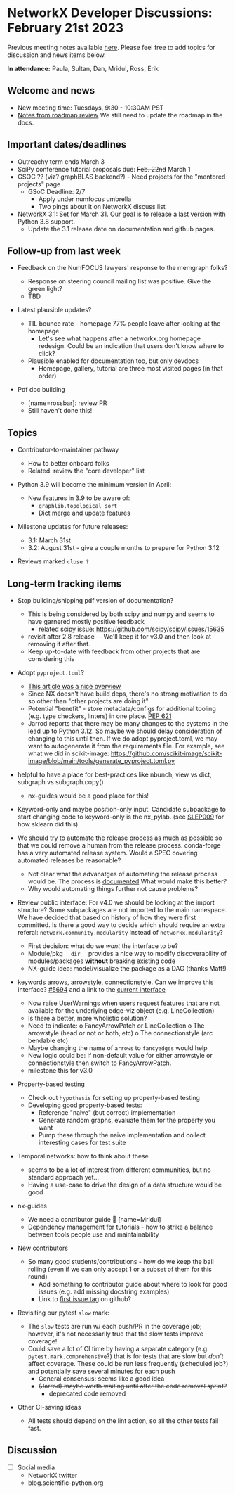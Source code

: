 # NetworkX Developer Discussions: February 21st 2023

Previous meeting notes available [here](https://github.com/networkx/archive/tree/main/meetings). Please feel free to add topics for discussion and news items below.

**In attendance:** Paula, Sultan, Dan, Mridul, Ross, Erik

## Welcome and news

* New meeting time: Tuesdays, 9:30 - 10:30AM PST
* [Notes from roadmap review](https://github.com/networkx/archive/blob/main/meetings/2023-01-24_roadmap_discussion.md)  We still need to update the roadmap in the docs.

## Important dates/deadlines

* Outreachy term ends March 3
* SciPy conference tutorial proposals due: ~~Feb. 22nd~~ March 1
* GSOC ??  (viz?  graphBLAS backend?) - Need projects for the "mentored projects" page
  - GSoC Deadline: 2/7
    - Apply under numfocus umbrella
    - Two pings about it on NetworkX discuss list
* NetworkX 3.1: Set for March 31. Our goal is to release a last version with Python 3.8 support.
    * Update the 3.1 release date on documentation and github pages.

## Follow-up from last week

* Feedback on the NumFOCUS lawyers' response to the memgraph folks?
  * Response on steering council mailing list was positive. Give the green light?
  * TBD
    
* Latest plausible updates?
    * TIL bounce rate - homepage 77% people leave after looking at the homepage.
      - Let's see what happens after a networkx.org homepage redesign. Could be an indication that users don't know where to click?
    * Plausible enabled for documentation too, but only devdocs
      - Homepage, gallery, tutorial are three most visited pages (in that order)

* Pdf doc building
  - [name=rossbar]: review PR
  - Still haven't done this!
  
## Topics

* Contributor-to-maintainer pathway
  - How to better onboard folks
  - Related: review the "core developer" list

* Python 3.9 will become the minimum version in April:
  - New features in 3.9 to be aware of:
    * `graphlib.topological_sort`
    * Dict merge and update features
    
* Milestone updates for future releases:
  - 3.1: March 31st
  - 3.2: August 31st - give a couple months to prepare for Python 3.12
  
* Reviews marked `close ?`


## Long-term tracking items

- Stop building/shipping pdf version of documentation?
  * This is being considered by both scipy and numpy and seems to have garnered mostly positive feedback
    - related scipy issue: https://github.com/scipy/scipy/issues/15635
  * revisit after 2.8 release -- We'll keep it for v3.0 and then look at removing it after that.
  * Keep up-to-date with feedback from other projects that are considering this

- Adopt `pyproject.toml`?
  * [This article was a nice overview](https://snarky.ca/what-the-heck-is-pyproject-toml/)
  * Since NX doesn't have build deps, there's no strong motivation to do so other than "other projects are doing it"
  * Potential "benefit" - store metadata/configs for additional tooling (e.g. type checkers, linters) in one place. [PEP 621](https://peps.python.org/pep-0621/) 
  * Jarrod reports that there may be many changes to the systems in the lead up to Python 3.12. So maybe we should delay consideration of changing to this until then. If we do adopt pyproject.toml, we may want to autogenerate it from the requirements file. For example, see what we did in scikit-image:
https://github.com/scikit-image/scikit-image/blob/main/tools/generate_pyproject.toml.py

- helpful to have a place for best-practices like nbunch, view vs dict, subgraph vs subgraph.copy()
  * nx-guides would be a good place for this!

- Keyword-only and maybe position-only input. Candidate subpackage to start changing code to keyword-only is the nx_pylab. (see [SLEP009](https://scikit-learn-enhancement-proposals.readthedocs.io/en/latest/slep009/proposal.html) for how sklearn did this)

- We should try to automate the release process as much as possible so that we could remove a human from the release process. conda-forge has a very automated release system. Would a SPEC covering automated releases be reasonable?
    - Not clear what the advanatges of automating the release process would be. The process is [documented](https://github.com/networkx/networkx/blob/main/doc/developer/release.rst) What would make this better?
    - Why would automating things further not cause problems?

- Review public interface: For v4.0 we should be looking at the import structure?  Some subpackages are not imported to the main namespace. We have decided that based on history of how they were first committed. Is there a good way to decide which should require an extra referal: `network.community.modularity` instead of `networkx.modularity`?
  - First decision: what do we *want* the interface to be?
  - Module/pkg `__dir__` provides a nice way to modify discoverability of modules/packages **without** breaking existing code
  - NX-guide idea: model/visualize the package as a DAG (thanks Matt!)

- keywords arrows, arrowstyle, connectionstyle. Can we improve this interface? [#5694](https://github.com/networkx/networkx/pull/5694) and a link to the [current interface](https://github.com/networkx/networkx/blob/2c904d18dc79df3acd64495ef64c6ff4674992a0/networkx/drawing/nx_pylab.py#L537)
    - Now raise UserWarnings when users request features that are not available for the underlying edge-viz object (e.g. LineCollection)
    - Is there a better, more wholistic solution?
    - Need to indicate:
      o FancyArrowPatch or LineCollection
      o The arrowstyle (head or not or both, etc)
      o The connectionstyle (arc bendable etc)
    - Maybe changing the name of `arrows` to `fancyedges` would help
    - New logic could be:  If non-default value for either arrowstyle or connectionstyle then switch to FancyArrowPatch.
    - milestone this for v3.0

- Property-based testing
  * Check out `hypothesis` for setting up property-based testing
  * Developing good property-based tests:
    - Reference "naive" (but correct) implementation
    - Generate random graphs, evaluate them for the property you want
    - Pump these through the naive implementation and collect interesting cases for test suite

- Temporal networks: how to think about these
  * seems to be a lot of interest from different communities, but no standard approach yet...
  * Having a use-case to drive the design of a data structure would be good
  
- nx-guides
  * We need a contributor guide :book: [name=Mridul]
  * Dependency management for tutorials - how to strike a balance between tools people use and maintainability

- New contributors
  * So many good students/contributions - how do we keep the ball rolling (even if we can only accept 1 or a subset of them for this round)
    - Add something to contributor guide about where to look for good issues (e.g. add missing docstring examples)
    - Link to [first issue tag](https://github.com/networkx/networkx/labels/Good%20First%20Issue) on github?
    
- Revisiting our pytest `slow` mark:
  * The `slow` tests are run w/ each push/PR in the coverage job; however, it's not necessarily true that the slow tests improve coverage!
  * Could save a lot of CI time by having a separate category (e.g. `pytest.mark.comprehensive`?) that is for tests that are slow but *don't* affect coverage. These could be run less frequently (scheduled job?) and potentially save several minutes for each push
    - General consensus: seems like a good idea
    - ~~(Jarrod) maybe worth waiting until after the code removal sprint?~~
      - deprecated code removed

- Other CI-saving ideas
    - All tests should depend on the lint action, so all the other tests fail fast.

## Discussion

- [ ] Social media
    * NetworkX twitter
    * blog.scientific-python.org
